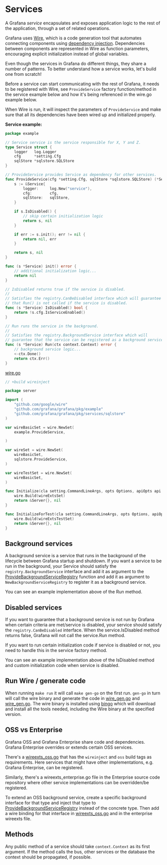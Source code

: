 # Services

A Grafana _service_ encapsulates and exposes application logic to the rest of the application, through a set of related operations.

Grafana uses [Wire](https://github.com/google/wire), which is a code generation tool that automates connecting components using [dependency injection](https://en.wikipedia.org/wiki/Dependency_injection). Dependencies between components are represented in Wire as function parameters, encouraging explicit initialization instead of global variables.

Even though the services in Grafana do different things, they share a number of patterns. To better understand how a service works, let's build one from scratch!

Before a service can start communicating with the rest of Grafana, it needs to be registered with Wire, see `ProvideService` factory function/method in the service example below and how it's being referenced in the wire.go example below.

When Wire is run, it will inspect the parameters of `ProvideService` and make sure that all its dependencies have been wired up and initialized properly.

**Service example:**

```go
package example

// Service service is the service responsible for X, Y and Z.
type Service struct {
    logger   log.Logger
    cfg      *setting.Cfg
    sqlStore *sqlstore.SQLStore
}

// ProvideService provides Service as dependency for other services.
func ProvideService(cfg *setting.Cfg, sqlStore *sqlstore.SQLStore) (*Service, error) {
    s := &Service{
        logger:     log.New("service"),
        cfg:        cfg,
        sqlStore:   sqlStore,
    }

    if s.IsDisabled() {
        // skip certain initialization logic
        return s, nil
    }

    if err := s.init(); err != nil {
        return nil, err
    }

    return s, nil
}

func (s *Service) init() error {
    // additional initialization logic...
    return nil
}

// IsDisabled returns true if the service is disabled.
//
// Satisfies the registry.CanBeDisabled interface which will guarantee
// that Run() is not called if the service is disabled.
func (s *Service) IsDisabled() bool {
	return !s.cfg.IsServiceEnabled()
}

// Run runs the service in the background.
//
// Satisfies the registry.BackgroundService interface which will
// guarantee that the service can be registered as a background service.
func (s *Service) Run(ctx context.Context) error {
    // background service logic...
    <-ctx.Done()
    return ctx.Err()
}
```

[wire.go](/pkg/server/wire.go)

```go
// +build wireinject

package server

import (
	"github.com/google/wire"
	"github.com/grafana/grafana/pkg/example"
    "github.com/grafana/grafana/pkg/services/sqlstore"
)

var wireBasicSet = wire.NewSet(
	example.ProvideService,

)

var wireSet = wire.NewSet(
	wireBasicSet,
	sqlstore.ProvideService,
)

var wireTestSet = wire.NewSet(
	wireBasicSet,
)

func Initialize(cla setting.CommandLineArgs, opts Options, apiOpts api.ServerOptions) (*Server, error) {
	wire.Build(wireExtsSet)
	return &Server{}, nil
}

func InitializeForTest(cla setting.CommandLineArgs, opts Options, apiOpts api.ServerOptions, sqlStore *sqlstore.SQLStore) (*Server, error) {
	wire.Build(wireExtsTestSet)
	return &Server{}, nil
}

```

## Background services

A background service is a service that runs in the background of the lifecycle between Grafana startup and shutdown. If you want a service to be run in the background, your Service should satisfy the `registry.BackgroundService` interface and add it as argument to the [ProvideBackgroundServiceRegistry](/pkg/server/backgroundsvcs/background_services.go) function and add it as argument to `NewBackgroundServiceRegistry` to register it as a background service.

You can see an example implementation above of the Run method.

## Disabled services

If you want to guarantee that a background service is not run by Grafana when certain criteria are met/service is disabled, your service should satisfy the `registry.CanBeDisabled` interface. When the service.IsDisabled method returns false, Grafana will not call the service.Run method.

If you want to run certain initialization code if service is disabled or not, you need to handle this in the service factory method.

You can see an example implementation above of the IsDisabled method and custom initialization code when service is disabled.

## Run Wire / generate code

When running `make run` it will call `make gen-go` on the first run. `gen-go` in turn will call the wire binary and generate the code in [wire_gen.go](/pkg/server/wire_gen.go) and [wire_gen.go](/pkg/cmd/grafana-cli/runner/wire_gen.go). The wire binary is installed using [bingo](https://github.com/bwplotka/bingo) which will download and install all the tools needed, including the Wire binary at the specified version.

## OSS vs Enterprise

Grafana OSS and Grafana Enterprise share code and dependencies. Grafana Enterprise overrides or extends certain OSS services.

There's a [wireexts_oss.go](/pkg/server/wireexts_oss.go) that has the `wireinject` and `oss` build tags as requirements. Here services that might have other implementations, e.g. Grafana Enterprise, can be registered.

Similarly, there's a wireexts_enterprise.go file in the Enterprise source code repository where other service implementations can be overridden/be registered.

To extend an OSS background service, create a specific background interface for that type and inject that type to [ProvideBackgroundServiceRegistry](/pkg/server/backgroundsvcs/background_services.go) instead of the concrete type. Then add a wire binding for that interface in [wireexts_oss.go](/pkg/server/wireexts_oss.go) and in the enterprise wireexts file.

## Methods

Any public method of a service should take `context.Context` as its first argument. If the method calls the bus, other services or the database the context should be propagated, if possible.
